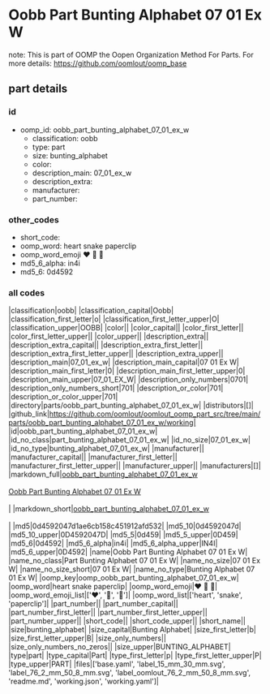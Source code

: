 # Oobb Part Bunting Alphabet 07 01 Ex W  

note: This is part of OOMP the Oopen Organization Method For Parts. For more details: https://github.com/oomlout/oomp_base

##  part details





### id
* oomp_id: oobb_part_bunting_alphabet_07_01_ex_w
  * classification: oobb
  * type: part
  * size: bunting_alphabet
  * color: 
  * description_main: 07_01_ex_w
  * description_extra: 
  * manufacturer: 
  * part_number: 

### other_codes
* short_code: 
* oomp_word: heart snake paperclip
* oomp_word_emoji :heart: :snake: :paperclip:
* md5_6_alpha: in4i
* md5_6: 0d4592

### all codes 
|classification|oobb|
|classification_capital|Oobb|
|classification_first_letter|o|
|classification_first_letter_upper|O|
|classification_upper|OOBB|
|color||
|color_capital||
|color_first_letter||
|color_first_letter_upper||
|color_upper||
|description_extra||
|description_extra_capital||
|description_extra_first_letter||
|description_extra_first_letter_upper||
|description_extra_upper||
|description_main|07_01_ex_w|
|description_main_capital|07 01 Ex W|
|description_main_first_letter|0|
|description_main_first_letter_upper|0|
|description_main_upper|07_01_EX_W|
|description_only_numbers|0701|
|description_only_numbers_short|701|
|description_or_color|701|
|description_or_color_upper|701|
|directory|parts/oobb_part_bunting_alphabet_07_01_ex_w|
|distributors|[]|
|github_link|https://github.com/oomlout/oomlout_oomp_part_src/tree/main/parts/oobb_part_bunting_alphabet_07_01_ex_w/working|
|id|oobb_part_bunting_alphabet_07_01_ex_w|
|id_no_class|part_bunting_alphabet_07_01_ex_w|
|id_no_size|07_01_ex_w|
|id_no_type|bunting_alphabet_07_01_ex_w|
|manufacturer||
|manufacturer_capital||
|manufacturer_first_letter||
|manufacturer_first_letter_upper||
|manufacturer_upper||
|manufacturers|[]|
|markdown_full|[oobb_part_bunting_alphabet_07_01_ex_w](https://github.com/oomlout/oomlout_oomp_part_src/tree/main/parts/oobb_part_bunting_alphabet_07_01_ex_w/working)<br>[](https://github.com/oomlout/oomlout_oomp_part_src/tree/main/parts/oobb_part_bunting_alphabet_07_01_ex_w/working)<br>[Oobb Part Bunting Alphabet 07 01 Ex W](https://github.com/oomlout/oomlout_oomp_part_src/tree/main/parts/oobb_part_bunting_alphabet_07_01_ex_w/working)<br><br>|
|markdown_short|[oobb_part_bunting_alphabet_07_01_ex_w](https://github.com/oomlout/oomlout_oomp_part_src/tree/main/parts/oobb_part_bunting_alphabet_07_01_ex_w/working)<br><br>|
|md5|0d4592047d1ae6cb158c451912afd532|
|md5_10|0d4592047d|
|md5_10_upper|0D4592047D|
|md5_5|0d459|
|md5_5_upper|0D459|
|md5_6|0d4592|
|md5_6_alpha|in4i|
|md5_6_alpha_upper|IN4I|
|md5_6_upper|0D4592|
|name|Oobb Part Bunting Alphabet 07 01 Ex W|
|name_no_class|Part Bunting Alphabet 07 01 Ex W|
|name_no_size|07 01 Ex W|
|name_no_size_short|07 01 Ex W|
|name_no_type|Bunting Alphabet 07 01 Ex W|
|oomp_key|oomp_oobb_part_bunting_alphabet_07_01_ex_w|
|oomp_word|heart snake paperclip|
|oomp_word_emoji|:heart: :snake: :paperclip:|
|oomp_word_emoji_list|[':heart:', ':snake:', ':paperclip:']|
|oomp_word_list|['heart', 'snake', 'paperclip']|
|part_number||
|part_number_capital||
|part_number_first_letter||
|part_number_first_letter_upper||
|part_number_upper||
|short_code||
|short_code_upper||
|short_name||
|size|bunting_alphabet|
|size_capital|Bunting Alphabet|
|size_first_letter|b|
|size_first_letter_upper|B|
|size_only_numbers||
|size_only_numbers_no_zeros||
|size_upper|BUNTING_ALPHABET|
|type|part|
|type_capital|Part|
|type_first_letter|p|
|type_first_letter_upper|P|
|type_upper|PART|
|files|['base.yaml', 'label_15_mm_30_mm.svg', 'label_76_2_mm_50_8_mm.svg', 'label_oomlout_76_2_mm_50_8_mm.svg', 'readme.md', 'working.json', 'working.yaml']|
